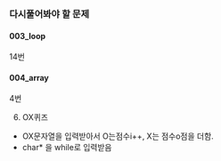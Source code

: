 ### 다시풀어봐야 할 문제

#### 003_loop
14번


#### 004_array
4번

6. OX퀴즈
 - OX문자열을 입력받아서 O는점수i++, X는 점수o점을 더함.
 - char* 을 while로 입력받음


